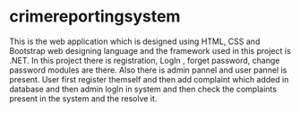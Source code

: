 # crimereportingsystem

This is the web application which is designed using HTML, CSS and Bootstrap web designing language and the framework used in this project is .NET.
In this project there is registration, LogIn , forget password, change password modules are there.
Also there is admin pannel and user pannel is present.
User first register themself and then add complaint which added in database and then admin logIn in system and then check the complaints present in the system and the resolve it.
